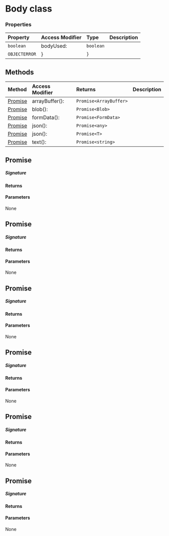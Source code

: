 # Body class




### Properties

| Property	   | Access Modifier | Type	| Description|
|:-------------|:----|:-------|:-----------|
|`boolean`     | bodyUsed: | `boolean` |  |
|`OBJECTERROR`     | } | `}` |  |




## Methods

| Method	   | Access Modifier | Returns	| Description|
|:-------------|:----|:-------|:-----------|
|[Promise<ArrayBuffer>](#promise<arraybuffer>)     | arrayBuffer(): | `Promise<ArrayBuffer>` |  |
|[Promise<Blob>](#promise<blob>)     | blob(): | `Promise<Blob>` |  |
|[Promise<FormData>](#promise<formdata>)     | formData(): | `Promise<FormData>` |  |
|[Promise<any>](#promise<any>)     | json(): | `Promise<any>` |  |
|[Promise<T>](#promise<t>)     | json<T>(): | `Promise<T>` |  |
|[Promise<string>](#promise<string>)     | text(): | `Promise<string>` |  |




## Promise<ArrayBuffer>



##### Signature

#### Returns

#### Parameters
None


## Promise<Blob>



##### Signature

#### Returns

#### Parameters
None


## Promise<FormData>



##### Signature

#### Returns

#### Parameters
None


## Promise<any>



##### Signature

#### Returns

#### Parameters
None


## Promise<T>



##### Signature

#### Returns

#### Parameters
None


## Promise<string>



##### Signature

#### Returns

#### Parameters
None

